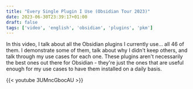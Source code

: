 ```yaml
---
title: "Every Single Plugin I Use (Obsidian Tour 2023)"
date: 2023-06-30T23:39:17+01:00
draft: false
tags: ['video', 'english', 'obsidian', 'plugins', 'pkm']
---
```

In this video, I talk about all the Obsidian plugins I currently use... all 46 of them. I demonstrate some of them, talk about why I didn't keep others, and talk through my use cases for each one. These plugins aren't necessarily the best ones out there for Obsidian - they're just the ones that are useful enough for my use cases to have them installed on a daily basis.

{{< youtube 3UMncGbocAU >}}